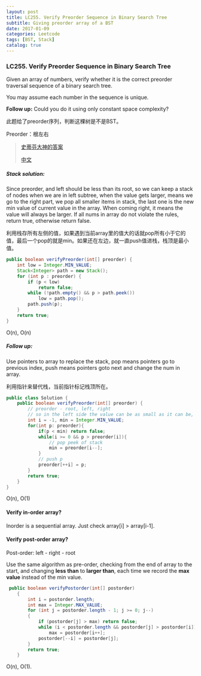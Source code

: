 ```yaml
---
layout: post
title: LC255. Verify Preorder Sequence in Binary Search Tree
subtitle: Giving preorder array of a BST
date: 2017-01-09
categories: Leetcode
tags: [BST, Stack]
catalog: true
---
```


### LC255. Verify Preorder Sequence in Binary Search Tree

Given an array of numbers, verify whether it is the correct preorder traversal sequence of a binary search tree.

You may assume each number in the sequence is unique.

**Follow up:**
Could you do it using only constant space complexity?

此题给了preorder序列，判断这棵树是不是BST。

Preorder：根左右

> [史蒂芬大神的答案](https://discuss.leetcode.com/topic/21217/java-o-n-and-o-1-extra-space)
>
> [中文](https://segmentfault.com/a/1190000003874375)

##### Stack solution:

Since preorder, and left should be less than its root, so we can keep a stack of nodes when we are in left subtree, when the value gets larger, means we go to the right part, we pop all smaller items in stack, the last one is the new min value of current value in the array. When coming right, it means the value will always be larger. If all nums in array do not violate the rules, return true, otherwise return false.

利用栈存所有左侧的值，如果遇到当前array里的值大的话就pop所有小于它的值，最后一个pop的就是min。如果还在左边，就一直push值进栈，栈顶是最小值。

```java
public boolean verifyPreorder(int[] preorder) {
    int low = Integer.MIN_VALUE;
    Stack<Integer> path = new Stack();
    for (int p : preorder) {
        if (p < low)
            return false;
        while (!path.empty() && p > path.peek())
            low = path.pop();
        path.push(p);
    }
    return true;
}
```

O(n), O(n)

##### Follow up:

Use pointers to array to replace the stack, pop means pointers go to previous index, push means pointers goto next and change the num in array.

利用指针来替代栈，当前指针标记栈顶所在。

```java
public class Solution {
    public boolean verifyPreorder(int[] preorder) {
        // preorder - root, left, right
        // so in the left side the value can be as small as it can be, in the right side it should be larger than before
        int i = -1, min = Integer.MIN_VALUE;
        for(int p: preorder){
            if(p < min) return false;
            while(i >= 0 && p > preorder[i]){
                // pop peek of stack
                min = preorder[i--];
            }
            // push p
            preorder[++i] = p;
        }
        return true;
    }
}
```

O(n), O(1)

#### Verify in-order array?

Inorder is a sequential array. Just check array[i] > array[i-1].

#### Verify post-order array?

Post-order: left - right - root 

Use the same algorithm as pre-order, checking from the end of array to the start, and changing **less than** to **larger than**, each time we record the **max value** instead of the min value.

```java
 public boolean verifyPostorder(int[] postorder)
    {
        int i = postorder.length;
        int max = Integer.MAX_VALUE;
        for (int j = postorder.length - 1; j >= 0; j--)
        {
            if (postorder[j] > max) return false;
            while (i < postorder.length && postorder[j] > postorder[i])
                max = postorder[i++];
            postorder[--i] = postorder[j];
        }
        return true;
    }
```

O(n), O(1).